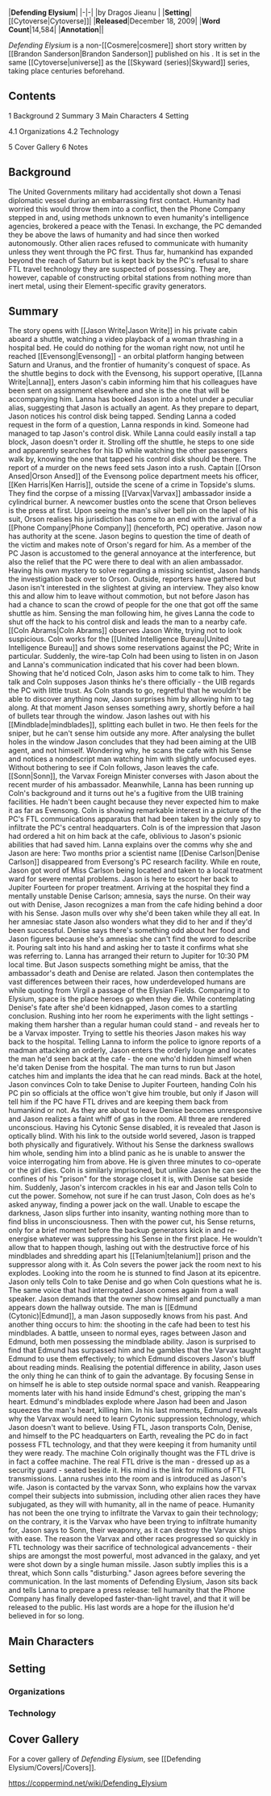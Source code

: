 |**Defending Elysium**|
|-|-|
|by  Dragos Jieanu |
|**Setting**|[[Cytoverse\|Cytoverse]]|
|**Released**|December 18, 2009|
|**Word Count**|14,584|
|**Annotation**||

*Defending Elysium* is a non-[[Cosmere\|cosmere]] short story written by [[Brandon Sanderson\|Brandon Sanderson]] published on his . It is set in the same [[Cytoverse\|universe]] as the [[Skyward (series)\|Skyward]] series, taking place centuries beforehand.

## Contents

1 Background
2 Summary
3 Main Characters
4 Setting

4.1 Organizations
4.2 Technology


5 Cover Gallery
6 Notes


## Background
The United Governments military had accidentally shot down a Tenasi diplomatic vessel during an embarrassing first contact. Humanity had worried this would throw them into a conflict, then the Phone Company stepped in and, using methods unknown to even humanity's intelligence agencies, brokered a peace with the Tenasi. In exchange, the PC demanded they be above the laws of humanity and had since then worked autonomously.
Other alien races refused to communicate with humanity unless they went through the PC first. Thus far, humankind has expanded beyond the reach of Saturn but is kept back by the PC's refusal to share FTL travel technology they are suspected of possessing. They are, however, capable of constructing orbital stations from nothing more than inert metal, using their Element-specific gravity generators.

## Summary
The story opens with [[Jason Write\|Jason Write]] in his private cabin aboard a shuttle, watching a video playback of a woman thrashing in a hospital bed. He could do nothing for the woman right now, not until he reached [[Evensong\|Evensong]] - an orbital platform hanging between Saturn and Uranus, and the frontier of humanity's conquest of space.
As the shuttle begins to dock with the Evensong, his support operative, [[Lanna Write\|Lanna]], enters Jason's cabin informing him that his colleagues have been sent on assignment elsewhere and she is the one that will be accompanying him. Lanna has booked Jason into a hotel under a peculiar alias, suggesting that Jason is actually an agent.
As they prepare to depart, Jason notices his control disk being tapped. Sending Lanna a coded request in the form of a question, Lanna responds in kind. Someone had managed to tap Jason's control disk. While Lanna could easily install a tap block, Jason doesn't order it. Strolling off the shuttle, he steps to one side and apparently searches for his ID while watching the other passengers walk by, knowing the one that tapped his control disk should be there. The report of a murder on the news feed sets Jason into a rush.
Captain [[Orson Ansed\|Orson Ansed]] of the Evensong police department meets his officer, [[Ken Harris\|Ken Harris]], outside the scene of a crime in Topside's slums. They find the corpse of a missing [[Varvax\|Varvax]] ambassador inside a cylindrical burner. A newcomer bustles onto the scene that Orson believes is the press at first. Upon seeing the man's silver bell pin on the lapel of his suit, Orson realises his jurisdiction has come to an end with the arrival of a [[Phone Company\|Phone Company]] (henceforth, PC) operative. Jason now has authority at the scene.
Jason begins to question the time of death of the victim and makes note of Orson's regard for him. As a member of the PC Jason is accustomed to the general annoyance at the interference, but also the relief that the PC were there to deal with an alien ambassador. Having his own mystery to solve regarding a missing scientist, Jason hands the investigation back over to Orson.
Outside, reporters have gathered but Jason isn't interested in the slightest at giving an interview. They also know this and allow him to leave without commotion, but not before Jason has had a chance to scan the crowd of people for the one that got off the same shuttle as him. Sensing the man following him, he gives Lanna the code to shut off the hack to his control disk and leads the man to a nearby cafe.
[[Coln Abrams\|Coln Abrams]] observes Jason Write, trying not to look suspicious. Coln works for the [[United Intelligence Bureau\|United Intelligence Bureau]] and shows some reservations against the PC; Write in particular. Suddenly, the wire-tap Coln had been using to listen in on Jason and Lanna's communication indicated that his cover had been blown. Showing that he'd noticed Coln, Jason asks him to come talk to him. They talk and Coln supposes Jason thinks he's there officially - the UIB regards the PC with little trust. As Coln stands to go, regretful that he wouldn't be able to discover anything now, Jason surprises him by allowing him to tag along.
At that moment Jason senses something awry, shortly before a hail of bullets tear through the window. Jason lashes out with his [[Mindblade\|mindblades]], splitting each bullet in two. He then feels for the sniper, but he can't sense him outside any more. After analysing the bullet holes in the window Jason concludes that they had been aiming at the UIB agent, and not himself. Wondering why, he scans the cafe with his Sense and notices a nondescript man watching him with slightly unfocused eyes. Without bothering to see if Coln follows, Jason leaves the cafe.
[[Sonn\|Sonn]], the Varvax Foreign Minister converses with Jason about the recent murder of his ambassador. Meanwhile, Lanna has been running up Coln's background and it turns out he's a fugitive from the UIB training facilities. He hadn't been caught because they never expected him to make it as far as Evensong.
Coln is showing remarkable interest in a picture of the PC's FTL communications apparatus that had been taken by the only spy to infiltrate the PC's central headquarters. Coln is of the impression that Jason had ordered a hit on him back at the cafe, oblivious to Jason's psionic abilities that had saved him. Lanna explains over the comms why she and Jason are here: Two months prior a scientist name [[Denise Carlson\|Denise Carlson]] disappeared from Eversong's PC research facility. While en route, Jason got word of Miss Carlson being located and taken to a local treatment ward for severe mental problems. Jason is here to escort her back to Jupiter Fourteen for proper treatment.
Arriving at the hospital they find a mentally unstable Denise Carlson; amnesia, says the nurse. On their way out with Denise, Jason recognizes a man from the cafe hiding behind a door with his Sense.
Jason mulls over why she'd been taken while they all eat. In her amnesiac state Jason also wonders what they did to her and if they'd been successful. Denise says there's something odd about her food and Jason figures because she's amnesiac she can't find the word to describe it. Pouring salt into his hand and asking her to taste it confirms what she was referring to.
Lanna has arranged their return to Jupiter for 10:30 PM local time. But Jason suspects something might be amiss, that the ambassador's death and Denise are related. Jason then contemplates the vast differences between their races, how underdeveloped humans are while quoting from Virgil a passage of the Elysian Fields. Comparing it to Elysium, space is the place heroes go when they die.
While contemplating Denise's fate after she'd been kidnapped, Jason comes to a startling conclusion. Rushing into her room he experiments with the light settings - making them harsher than a regular human could stand - and reveals her to be a Varvax imposter.
Trying to settle his theories Jason makes his way back to the hospital. Telling Lanna to inform the police to ignore reports of a madman attacking an orderly, Jason enters the orderly lounge and locates the man he'd seen back at the cafe - the one who'd hidden himself when he'd taken Denise from the hospital. The man turns to run but Jason catches him and implants the idea that he can read minds.
Back at the hotel, Jason convinces Coln to take Denise to Jupiter Fourteen, handing Coln his PC pin so officials at the office won't give him trouble, but only if Jason will tell him if the PC have FTL drives and are keeping them back from humankind or not. As they are about to leave Denise becomes unresponsive and Jason realizes a faint whiff of gas in the room. All three are rendered unconscious.
Having his Cytonic Sense disabled, it is revealed that Jason is optically blind. With his link to the outside world severed, Jason is trapped both physically and figuratively. Without his Sense the darkness swallows him whole, sending him into a blind panic as he is unable to answer the voice interrogating him from above. He is given three minutes to co-operate or the girl dies.
Coln is similarly imprisoned, but unlike Jason he can see the confines of his "prison" for the storage closet it is, with Denise sat beside him. Suddenly, Jason's intercom crackles in his ear and Jason tells Coln to cut the power. Somehow, not sure if he can trust Jason, Coln does as he's asked anyway, finding a power jack on the wall.
Unable to escape the darkness, Jason slips further into insanity, wanting nothing more than to find bliss in unconsciousness. Then with the power cut, his Sense returns, only for a brief moment before the backup generators kick in and re-energise whatever was suppressing his Sense in the first place. He wouldn't allow that to happen though, lashing out with the destructive force of his mindblades and shredding apart his [[Telanium\|telanium]] prison and the suppressor along with it.
As Coln severs the power jack the room next to his explodes. Looking into the room he is stunned to find Jason at its epicentre. Jason only tells Coln to take Denise and go when Coln questions what he is. The same voice that had interrogated Jason comes again from a wall speaker. Jason demands that the owner show himself and punctually a man appears down the hallway outside. The man is [[Edmund (Cytonic)\|Edmund]], a man Jason supposedly knows from his past. And another thing occurs to him: the shooting in the cafe had been to test his mindblades.
A battle, unseen to normal eyes, rages between Jason and Edmund, both men possessing the mindblade ability. Jason is surprised to find that Edmund has surpassed him and he gambles that the Varvax taught Edmund to use them effectively; to which Edmund discovers Jason's bluff about reading minds. Realising the potential difference in ability, Jason uses the only thing he can think of to gain the advantage. By focusing Sense in on himself he is able to step outside normal space and vanish. Reappearing moments later with his hand inside Edmund's chest, gripping the man's heart. Edmund's mindblades explode where Jason had been and Jason squeezes the man's heart, killing him.
In his last moments, Edmund reveals why the Varvax would need to learn Cytonic suppression technology, which Jason doesn't want to believe.
Using FTL, Jason transports Coln, Denise, and himself to the PC headquarters on Earth, revealing the PC do in fact possess FTL technology, and that they were keeping it from humanity until they were ready. The machine Coln originally thought was the FTL drive is in fact a coffee machine. The real FTL drive is the man - dressed up as a security guard - seated beside it. His mind is the link for millions of FTL transmissions. Lanna rushes into the room and is introduced as Jason's wife.
Jason is contacted by the varvax Sonn, who explains how the varvax compel their subjects into submission, including other alien races they have subjugated, as they will with humanity, all in the name of peace. Humanity has not been the one trying to infiltrate the Varvax to gain their technology; on the contrary, it is the Varvax who have been trying to infiltrate humanity for, Jason says to Sonn, their weaponry, as it can destroy the Varvax ships with ease. The reason the Varvax and other races progressed so quickly in FTL technology was their sacrifice of technological advancements - their ships are amongst the most powerful, most advanced in the galaxy, and yet were shot down by a single human missile. Jason subtly implies this is a threat, which Sonn calls "disturbing." Jason agrees before severing the communication.
In the last moments of Defending Elysium, Jason sits back and tells Lanna to prepare a press release: tell humanity that the Phone Company has finally developed faster-than-light travel, and that it will be released to the public. His last words are a hope for the illusion he'd believed in for so long.

## Main Characters





## Setting
### Organizations



### Technology


## Cover Gallery
For a cover gallery of *Defending Elysium*, see [[Defending Elysium/Covers\|/Covers]].


https://coppermind.net/wiki/Defending_Elysium